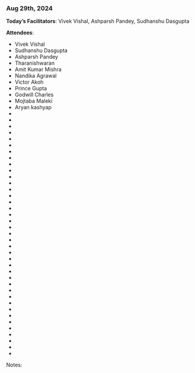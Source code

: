 ### Aug 29th, 2024

**Today’s Facilitators**: Vivek Vishal, Ashparsh Pandey, Sudhanshu Dasgupta

**Attendees**:

- Vivek Vishal
- Sudhanshu Dasgupta
- Ashparsh Pandey
- Tharanishwaran
- Amit Kumar Mishra
- Nandika Agrawal
- Victor Akoh
- Prince Gupta
- Godwill Charles
- Mojtaba Maleki
- Aryan kashyap
-
-
-
-
-
-
-
-
-
-
-
-
-
-
-
-
-
-
-
-
-
-
-
-
-
-
-
-
-
-
-
-
-
-
-
-
-
-
-

Notes:
